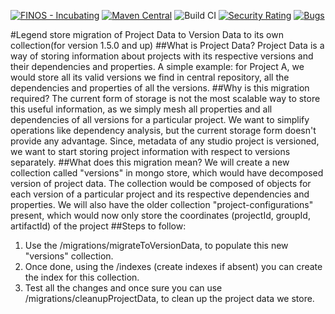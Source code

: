 [![FINOS - Incubating](https://cdn.jsdelivr.net/gh/finos/contrib-toolbox@master/images/badge-incubating.svg)](https://finosfoundation.atlassian.net/wiki/display/FINOS/Incubating)
[![Maven Central](https://img.shields.io/maven-central/v/org.finos.legend.depot/legend-depot-server.svg)](http://search.maven.org/#search%7Cga%7C1%7Ca%3A%22legend-depot)
![Build CI](https://github.com/finos/legend-depot/workflows/Build%20CI/badge.svg)
[![Security Rating](https://sonarcloud.io/api/project_badges/measure?project=finos_legend-depot&metric=security_rating&token=69394360757d5e1356312ddfee658a6b205e2c97)](https://sonarcloud.io/dashboard?id=legend-depot)
[![Bugs](https://sonarcloud.io/api/project_badges/measure?project=finos_legend-depot&metric=bugs&token=69394360757d5e1356312ddfee658a6b205e2c97)](https://sonarcloud.io/dashboard?id=legend-depot)

#Legend store migration of Project Data to Version Data to its own collection(for version 1.5.0 and up)
##What is Project Data?
Project Data is a way of storing information about projects with its respective versions and their dependencies and properties.
A simple example: for Project A, we would store all its valid versions we find in central repository, all the dependencies and properties of all the versions.
##Why is this migration required?
The current form of storage is not the most scalable way to store this useful information,
as we simply mesh all properties and all dependencies of all versions for a particular project. We want to simplify operations like dependency analysis,
but the current storage form doesn't provide any advantage. Since, metadata of any studio project is versioned, we want to start storing project information with respect to versions separately.
##What does this migration mean?
We will create a new collection called "versions" in mongo store, which would have decomposed version of project data.
The collection would be composed of objects for each version of a particular project and its respective dependencies and properties.
We will also have the older collection "project-configurations" present, which would now only store the coordinates (projectId, groupId, artifactId) of the project
##Steps to follow:
1. Use the /migrations/migrateToVersionData, to populate this new "versions" collection.
2. Once done, using the /indexes (create indexes if absent) you can create the index for this collection.
3. Test all the changes and once sure you can use /migrations/cleanupProjectData, to clean up the project data we store.

